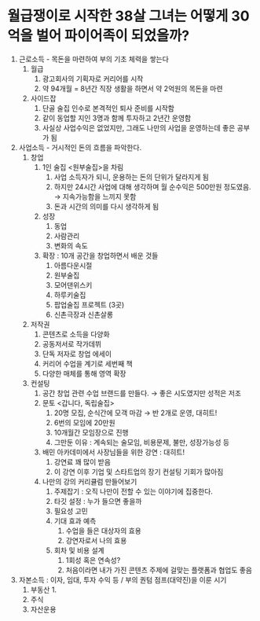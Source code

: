 # 월급쟁이로 시작한 38살 그녀는 어떻게 30억을 벌어 파이어족이 되었을까?

1. 근로소득 - 목돈을 마련하여 부의 기초 체력을 쌓는다
   1. 월급
      1. 광고회사의 기획자로 커리어를 시작
      2. 약 94개월 = 8년간 직장 생활을 하면서 약 2억원의 목돈을 마련
   2. 사이드잡
      1. 단골 술집 인수로 본격적인 퇴사 준비를 시작함
      2. 같이 동업할 지인 3명과 함께 투자하고 2년간 운영함
      3. 사실상 사업수익은 없었지만, 그래도 나만의 사업을 운영하는데 좋은 공부가 됨
2. 사업소득 - 거시적인 돈의 흐름을 파악한다.
   1. 창업
      1. 1인 술집 <원부술집>을 차림
         1. 사업 소득자가 되니, 운용하는 돈의 단위가 달라지게 됨
         2. 하지만 24시간 사업에 대해 생각하며 월 순수익은 500만원 정도였음. → 지속가능함을 느끼지 못함
         3. 돈과 시간의 의미를 다시 생각하게 됨
      2. 성장
         1. 동업
         2. 사람관리
         3. 변화의 속도
      3. 확장 : 10개 공간을 창업하면서 배운 것들
         1. 아름다운시절
         2. 원부술집
         3. 모어댄위스키
         4. 하루키술집
         5. 팝업술집 프로젝트 (3곳)
         6. 신촌극장과 신촌살롱
   2. 저작권
      1. 콘텐츠로 소득을 다양화
      2. 공동저서로 작가데뷔
      3. 단독 저자로 창업 에세이
      4. 커리어 수업을 계기로 세번째 책
      5. 다양한 매체를 통해 영역 확장
   3. 컨설팅
      1. 공간 창업 관련 수업 브랜드를 만들다. → 좋은 시도였지만 성적은 저조
      2. 문토 <갑니다, 독립술집>
         1. 20명 모집, 순식간에 모객 마감 → 반 2개로 운영, 대히트!
         2. 6번의 모임에 20만원
         3. 10개월간 모임장으로 진행
         4. 그만둔 이유 : 계속되는 술모임, 비용문제, 불만, 성장가능성 등
      3. 배민 아카데미에서 사장님들을 위한 강연 : 대히트!
         1. 강연료 꽤 많이 받음
         2. 이 강연 이후 기업 및 스타트업의 장기 컨설팅 기회가 많아짐
      4. 나만의 강의 커리큘럼 만들어보기
         1. 주제잡기 : 오직 나만이 전할 수 있는 이야기에 집중한다.
         2. 타깃 설정 : 누가 들으면 좋을까
         3. 필요성 고민
         4. 기대 효과 예측
            1. 수업을 들은 대상자의 효용
            2. 강연자로서 나의 효용
         5. 회차 및 비용 설계
            1. 1회성 혹은 연속성?
            2. 처음이라면 내가 가진 콘텐츠 주제에 걸맞는 플랫폼과 협업도 좋음
3. 자본소득 : 이자, 임대, 투자 수익 등 / 부의 퀀텀 점프(대약진)을 이룬 시기
   1. 부동산 1.
   2. 주식
   3. 자산운용
